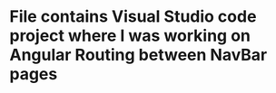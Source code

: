 # File contains Visual Studio code project where I was working on Angular Routing between NavBar pages
